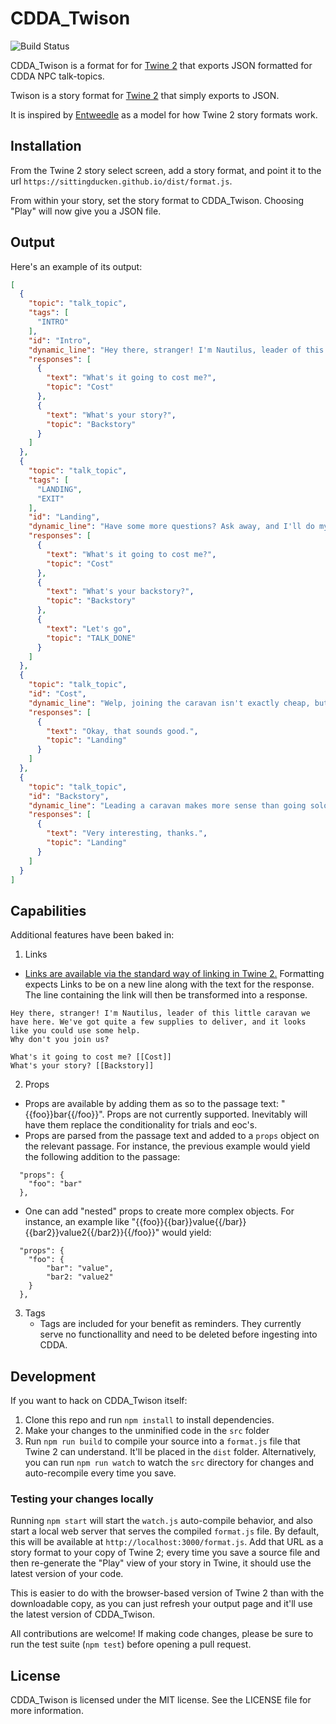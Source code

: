 # CDDA_Twison

![Build Status](https://github.com/lazerwalker/twison/workflows/Build/badge.svg)

CDDA_Twison is a format for for [Twine 2](http://twinery.org/2) that exports JSON formatted for CDDA NPC talk-topics.

Twison is a story format for [Twine 2](http://twinery.org/2) that simply exports to JSON.

It is inspired by [Entweedle](http://www.maximumverbosity.net/twine/Entweedle/) as a model for how Twine 2 story formats work.

## Installation

From the Twine 2 story select screen, add a story format, and point it to the url `https://sittingducken.github.io/dist/format.js`.

From within your story, set the story format to CDDA_Twison. Choosing "Play" will now give you a JSON file.

## Output

Here's an example of its output:

```json
[
  {
    "topic": "talk_topic",
    "tags": [
      "INTRO"
    ],
    "id": "Intro",
    "dynamic_line": "Hey there, stranger! I'm Nautilus, leader of this little caravan we have here. We've got quite a few supplies to deliver, and it looks like you could use some help. Why don't you join us?",
    "responses": [
      {
        "text": "What's it going to cost me?",
        "topic": "Cost"
      },
      {
        "text": "What's your story?",
        "topic": "Backstory"
      }
    ]
  },
  {
    "topic": "talk_topic",
    "tags": [
      "LANDING",
      "EXIT"
    ],
    "id": "Landing",
    "dynamic_line": "Have some more questions? Ask away, and I'll do my best to shed some light.",
    "responses": [
      {
        "text": "What's it going to cost me?",
        "topic": "Cost"
      },
      {
        "text": "What's your backstory?",
        "topic": "Backstory"
      },
      {
        "text": "Let's go",
        "topic": "TALK_DONE"
      }
    ]
  },
  {
    "topic": "talk_topic",
    "id": "Cost",
    "dynamic_line": "Welp, joining the caravan isn't exactly cheap, but I promise it'll be worth every single coin. We've got a lot of mouths to feed and supplies to buy, so we need people who are willing to chip in and help us out.\n\nBut don't worry, I won't ask for everything you have right away.",
    "responses": [
      {
        "text": "Okay, that sounds good.",
        "topic": "Landing"
      }
    ]
  },
  {
    "topic": "talk_topic",
    "id": "Backstory",
    "dynamic_line": "Leading a caravan makes more sense than going solo because it's all about teamwork and cooperation, which are crucial for survival in a post-apocalyptic world. By being part of a group, we can protect each other from various threats like roving gangs, portal storms, or the hordes. And who knows? Maybe one day we'll find fellow survivors to join our journey and make it through this tough world together.",
    "responses": [
      {
        "text": "Very interesting, thanks.",
        "topic": "Landing"
      }
    ]
  }
]
```

## Capabilities

Additional features have been baked in:

1. Links

- [Links are available via the standard way of linking in Twine 2.](https://twinery.org/wiki/twine2:how_to_create_links) Formatting expects Links to be on a new line along with the text for the response. The line containing the link will then be transformed into a response.
```
Hey there, stranger! I'm Nautilus, leader of this little caravan we have here. We've got quite a few supplies to deliver, and it looks like you could use some help.
Why don't you join us?

What's it going to cost me? [[Cost]]
What's your story? [[Backstory]]
```

2. Props

- Props are available by adding them as so to the passage text: "{{foo}}bar{{/foo}}". Props are not currently supported. Inevitably will have them replace the conditionality for trials and eoc's.
- Props are parsed from the passage text and added to a `props` object on the relevant passage. For instance, the previous example would yield the following addition to the passage:

```
  "props": {
    "foo": "bar"
  },
```

- One can add "nested" props to create more complex objects. For instance, an example like "{{foo}}{{bar}}value{{/bar}}{{bar2}}value2{{/bar2}}{{/foo}}" would yield:

```
  "props": {
    "foo": {
    	"bar": "value",
    	"bar2: "value2"
    }
  },
```
3. Tags
   - Tags are included for your benefit as reminders. They currently serve no functionallity and need to be deleted before ingesting into CDDA.

## Development

If you want to hack on CDDA_Twison itself:

1. Clone this repo and run `npm install` to install dependencies.
2. Make your changes to the unminified code in the `src` folder
3. Run `npm run build` to compile your source into a `format.js` file that Twine 2 can understand. It'll be placed in the `dist` folder. Alternatively, you can run `npm run watch` to watch the `src` directory for changes and auto-recompile every time you save.

### Testing your changes locally

Running `npm start` will start the `watch.js` auto-compile behavior, and also start a local web server that serves the compiled `format.js` file. By default, this will be available at `http://localhost:3000/format.js`. Add that URL as a story format to your copy of Twine 2; every time you save a source file and then re-generate the "Play" view of your story in Twine, it should use the latest version of your code.

This is easier to do with the browser-based version of Twine 2 than with the downloadable copy, as you can just refresh your output page and it'll use the latest version of CDDA_Twison.

All contributions are welcome! If making code changes, please be sure to run the test suite (`npm test`) before opening a pull request.

## License

CDDA_Twison is licensed under the MIT license. See the LICENSE file for more information.
